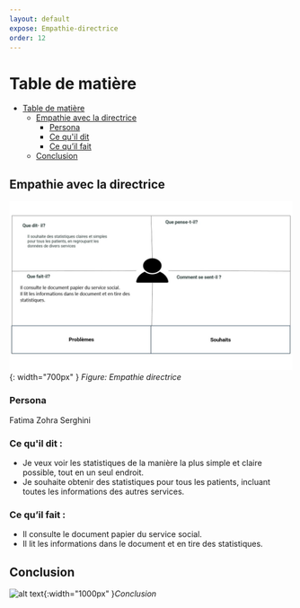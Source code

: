 ```yaml
---
layout: default
expose: Empathie-directrice
order: 12
---
```



# Table de matière
- [Table de matière]()
    - [Empathie avec la directrice](#Empathie-avec-la-directrice)
      - [Persona](#persona)
      - [Ce qu'il dit](#ce-quil-dit)
      - [Ce qu’il fait](#ce-quil-fait)
    - [Conclusion](#conclusion)

<!-- new slide -->

## Empathie avec la directrice 
![empathie directrice](./images/empathie-directrice.jpg){: width="700px" }
*Figure: Empathie directrice*

<!-- note -->

### Persona
Fatima Zohra Serghini

### Ce qu'il dit : 
- Je veux voir les statistiques de la manière la plus simple et claire possible, tout en un seul endroit. 
- Je souhaite obtenir des statistiques pour tous les patients, incluant toutes les informations des autres services.

### Ce qu’il fait :
- Il consulte le document papier du service social.
- Il lit les informations dans le document et en tire des statistiques.


<!-- new slide -->

## Conclusion

![alt text](./images/conclusion.jpg){:width="1000px" }*Conclusion*
